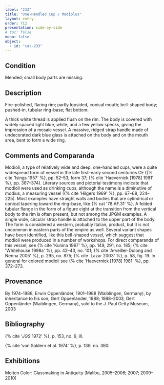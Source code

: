 ```yaml
---
label: "233"
title: "One-Handled Cup / Modiolus"
layout: entry
order: 712
presentation: side-by-side
# toc: false
menu: false
object:
  - id: "cat-233"
---
```


## Condition

Mended; small body parts are missing.

## Description

Fire-polished, flaring rim; partly lopsided, conical mouth; bell-shaped body; pushed-in, tubular ring-base; flat bottom.

A thick white thread is applied flush on the rim. The body is covered with widely spaced light blue, white, and a few yellow specks, giving the impression of a mosaic vessel. A massive, ridged strap handle made of undecorated dark blue glass is attached on the body and on the mouth area, bent to form a wide ring.

## Comments and Comparanda

Modioli, a type of relatively wide and deep, one-handled cups, were a quite widespread form of vessel in the late first–early second centuries CE ({% cite 'Isings 1957' %}, pp. 52–53, form 37; {% cite 'Haevernick [1978] 1981' %}, pp. 367–374). Literary sources and pictorial testimony indicate that modioli were used as drinking cups, although the name is a diminutive of modius, a measuring vessel ({% cite 'Hilgers 1969' %}, pp. 67–68, 224–225). Most examples have straight walls and bodies that are cylindrical or conical tapering toward the ring-base, like {% cat '78.AF.31' %}. A folded tubular flange in the form of a figure eight at the transition from the vertical body to the rim is often present, but not among the JPGM examples. A single wide, circular strap handle is attached to the upper part of the body. The form is considered a western, probably Italian, product, but it is not uncommon in eastern parts of the empire as well. Several variant shapes have been identified, like this bell-shaped vessel, which suggest that modioli were produced in a number of workshops. For direct comparanda of this vessel, see {% cite 'Kunina 1997' %}, pp. 149, 291, no. 185; {% cite 'Whitehouse 1998a' %}, pp. 42–43, no. 101; {% cite 'Arveiller-Dulong and Nenna 2005' %}, p. 295, no. 875; {% cite 'Lazar 2003' %}, p. 58, fig. 19. In general for colored modioli see {% cite 'Haevernick [1978] 1981' %}, pp. 372–373.

## Provenance

By 1974–1988, Erwin Oppenländer, 1901–1988 (Waiblingen, Germany), by inheritance to his son, Gert Oppenländer, 1988; 1988–2003, Gert Oppenländer (Waiblingen, Germany), sold to the J. Paul Getty Museum, 2003

## Bibliography

{% cite '*JGS* 1972' %}, p. 153, no. 9, ill.

{% cite 'von Saldern et al. 1974' %}, p. 139, no. 390.

## Exhibitions

Molten Color: Glassmaking in Antiquity (Malibu, 2005–2006; 2007; 2009–2010)